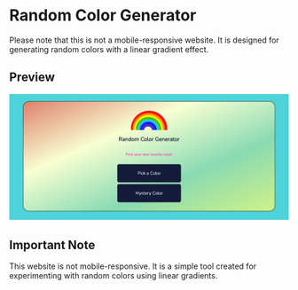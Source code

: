 # Random Color Generator

Please note that this is not a mobile-responsive website. It is designed for generating random colors with a linear gradient effect.

## Preview

![Gradient Color Generator Preview](https://github.com/TechPodx/Code-Challenges-Playbook/blob/755e1b779dea471d2b8701aa625ea006a867266c/Random%20Color%20Generator/PreviewImg.png)

## Important Note

This website is not mobile-responsive. It is a simple tool created for experimenting with random colors using linear gradients.
